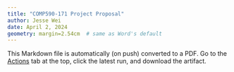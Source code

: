 ```yaml
---
title: "COMP590-171 Project Proposal"
author: Jesse Wei
date: April 2, 2024
geometry: margin=2.54cm  # same as Word's default
---
```


This Markdown file is automatically (on push) converted to a PDF. Go to the [Actions](https://github.com/590-PET/project-proposal/actions) tab at the top, click the latest run, and download the artifact.
